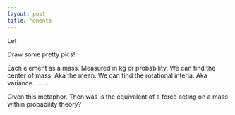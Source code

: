 ```yaml
---
layout: post
title: Moments
---
```


Let

Draw some pretty pics!

Each element as a mass. Measured in kg or probability.
We can find the center of mass. Aka the mean.
We can find the rotational interia. Aka variance.
...
...



Given this metaphor. Then was is the equivalent of a force acting on a mass within probability theory?
